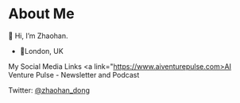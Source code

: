 <!---
zhaohan-dong/zhaohan-dong is a ✨ special ✨ repository because its `README.md` (this file) appears on your GitHub profile.
You can click the Preview link to take a look at your changes.
--->
# About Me
👋 Hi, I’m Zhaohan.

<ul>
  <li>📍London, UK</li>
</ul>

<a link="https://linktr.ee/zhaohan_dong">My Social Media Links</a>
<a link="https://www.aiventurepulse.com>AI Venture Pulse - Newsletter and Podcast</a>

Twitter: [@zhaohan_dong](https://twitter.com/zhaohan_dong)
